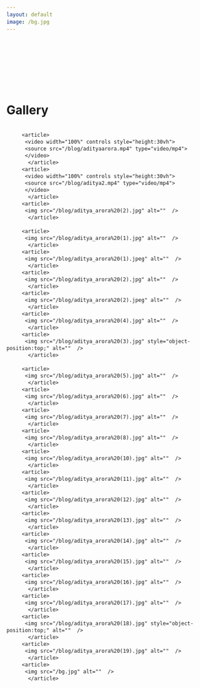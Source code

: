 ```yaml
---
layout: default
image: /bg.jpg
---
```


<style>

.grid {
  display: grid;
  grid-template-columns: repeat(auto-fill, minmax(280px, 1fr));
  grid-gap: 20px;
  align-items: stretch;
}

.grid > article {
  border: 1px solid #ccc;
  box-shadow: 2px 2px 6px 0px rgba(0, 0, 0, 0.3);
}

.grid > article img {
height: 30vh;
    width: 100%;
    object-fit: cover;
    object-position: center;
}

.grid .text {
  padding: 20px;
}
article img{
    margin:0;
}
</style>

 <div class="container" style="padding-top:110px;">
 <h1>Gallery</h1>
 


 
    
  <main class="grid">
  
         <article>
          <video width="100%" controls style="height:30vh">
          <source src="/blog/adityaarora.mp4" type="video/mp4">
          </video>
           </article>
         <article>
          <video width="100%" controls style="height:30vh">
          <source src="/blog/aditya2.mp4" type="video/mp4">
          </video>
           </article>
         <article>
          <img src="/blog/aditya_arora%20(2).jpg" alt=""  />
           </article>
        
         <article>
          <img src="/blog/aditya_arora%20(1).jpg" alt=""  />
           </article>
         <article>
          <img src="/blog/aditya_arora%20(1).jpeg" alt=""  />
           </article>
         <article>
          <img src="/blog/aditya_arora%20(2).jpg" alt=""  />
           </article>
         <article>
          <img src="/blog/aditya_arora%20(2).jpeg" alt=""  />
           </article>
         <article>
          <img src="/blog/aditya_arora%20(4).jpg" alt=""  />
           </article>
         <article>
          <img src="/blog/aditya_arora%20(3).jpg" style="object-position:top;" alt=""  />
           </article>
      
         <article>
          <img src="/blog/aditya_arora%20(5).jpg" alt=""  />
           </article>
         <article>
          <img src="/blog/aditya_arora%20(6).jpg" alt=""  />
           </article>
         <article>
          <img src="/blog/aditya_arora%20(7).jpg" alt=""  />
           </article>
         <article>
          <img src="/blog/aditya_arora%20(8).jpg" alt=""  />
           </article>
         <article>
          <img src="/blog/aditya_arora%20(10).jpg" alt=""  />
           </article>
         <article>
          <img src="/blog/aditya_arora%20(11).jpg" alt=""  />
           </article>
         <article>
          <img src="/blog/aditya_arora%20(12).jpg" alt=""  />
           </article>
         <article>
          <img src="/blog/aditya_arora%20(13).jpg" alt=""  />
           </article>
         <article>
          <img src="/blog/aditya_arora%20(14).jpg" alt=""  />
           </article>
         <article>
          <img src="/blog/aditya_arora%20(15).jpg" alt=""  />
           </article>
         <article>
          <img src="/blog/aditya_arora%20(16).jpg" alt=""  />
           </article>
         <article>
          <img src="/blog/aditya_arora%20(17).jpg" alt=""  />
           </article>
         <article>
          <img src="/blog/aditya_arora%20(18).jpg" style="object-position:top;" alt=""  />
           </article>
         <article>
          <img src="/blog/aditya_arora%20(19).jpg" alt=""  />
           </article>
         <article>
          <img src="/bg.jpg" alt=""  />
           </article>

  </main>
</div>
